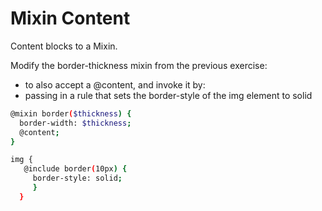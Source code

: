 # Mixin Content


Content blocks to a Mixin. 

Modify the border-thickness mixin from the previous exercise:
- to also accept a @content, 
and invoke it by: 
- passing in a rule that sets the border-style of the img element to solid

```sh
@mixin border($thickness) {
  border-width: $thickness;
  @content;
}

img {
   @include border(10px) {
     border-style: solid;
     }
  }

```
